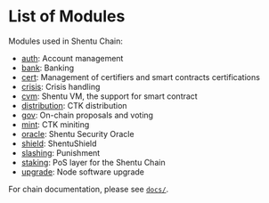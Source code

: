 # List of Modules

Modules used in Shentu Chain:

- [auth](auth): Account management
- [bank](bank): Banking
- [cert](cert): Management of certifiers and smart contracts certifications
- [crisis](crisis): Crisis handling
- [cvm](cvm): Shentu VM, the support for smart contract
- [distribution](distribution): CTK distribution
- [gov](gov): On-chain proposals and voting
- [mint](mint): CTK miniting
- [oracle](oracle): Shentu Security Oracle
- [shield](shield): ShentuShield
- [slashing](slashing): Punishment
- [staking](staking): PoS layer for the Shentu Chain
- [upgrade](upgrade): Node software upgrade

For chain documentation, please see [`docs/`](../docs).
